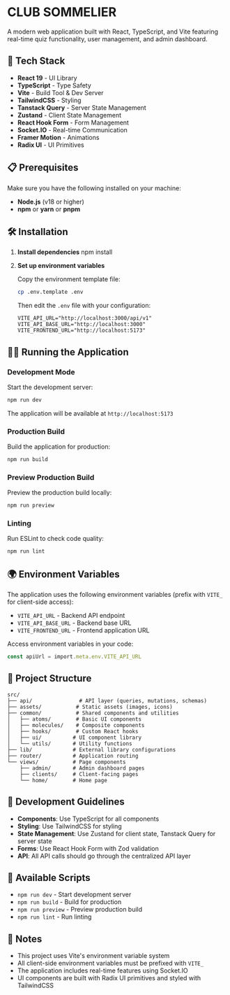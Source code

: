 # CLUB SOMMELIER

A modern web application built with React, TypeScript, and Vite featuring real-time quiz functionality, user management, and admin dashboard.

## 🚀 Tech Stack

- **React 19** - UI Library
- **TypeScript** - Type Safety
- **Vite** - Build Tool & Dev Server
- **TailwindCSS** - Styling
- **Tanstack Query** - Server State Management
- **Zustand** - Client State Management
- **React Hook Form** - Form Management
- **Socket.IO** - Real-time Communication
- **Framer Motion** - Animations
- **Radix UI** - UI Primitives

## 📋 Prerequisites

Make sure you have the following installed on your machine:

- **Node.js** (v18 or higher)
- **npm** or **yarn** or **pnpm**

## 🛠️ Installation

1. **Install dependencies**
   npm install


2. **Set up environment variables**
   
   Copy the environment template file:
   ```bash
   cp .env.template .env
   ```
   
   Then edit the `.env` file with your configuration:
   ```env
   VITE_API_URL="http://localhost:3000/api/v1"
   VITE_API_BASE_URL="http://localhost:3000"
   VITE_FRONTEND_URL="http://localhost:5173"
   ```

## 🏃‍♂️ Running the Application

### Development Mode
Start the development server:
```bash
npm run dev
```
The application will be available at `http://localhost:5173`

### Production Build
Build the application for production:
```bash
npm run build
```

### Preview Production Build
Preview the production build locally:
```bash
npm run preview
```

### Linting
Run ESLint to check code quality:
```bash
npm run lint
```

## 🌍 Environment Variables

The application uses the following environment variables (prefix with `VITE_` for client-side access):

- `VITE_API_URL` - Backend API endpoint
- `VITE_API_BASE_URL` - Backend base URL
- `VITE_FRONTEND_URL` - Frontend application URL

Access environment variables in your code:
```typescript
const apiUrl = import.meta.env.VITE_API_URL
```

## 📁 Project Structure

```
src/
├── api/               # API layer (queries, mutations, schemas)
├── assets/           # Static assets (images, icons)
├── common/           # Shared components and utilities
│   ├── atoms/        # Basic UI components
│   ├── molecules/    # Composite components
│   ├── hooks/        # Custom React hooks
│   ├── ui/          # UI component library
│   └── utils/       # Utility functions
├── lib/             # External library configurations
├── router/          # Application routing
└── views/           # Page components
    ├── admin/       # Admin dashboard pages
    ├── clients/     # Client-facing pages
    └── home/        # Home page
```

## 🔧 Development Guidelines

- **Components**: Use TypeScript for all components
- **Styling**: Use TailwindCSS for styling
- **State Management**: Use Zustand for client state, Tanstack Query for server state
- **Forms**: Use React Hook Form with Zod validation
- **API**: All API calls should go through the centralized API layer

## 🚦 Available Scripts

- `npm run dev` - Start development server
- `npm run build` - Build for production
- `npm run preview` - Preview production build
- `npm run lint` - Run linting


## 📝 Notes

- This project uses Vite's environment variable system
- All client-side environment variables must be prefixed with `VITE_`
- The application includes real-time features using Socket.IO
- UI components are built with Radix UI primitives and styled with TailwindCSS

